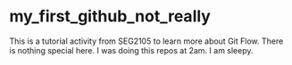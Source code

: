 # my_first_github_not_really
This is a tutorial activity from SEG2105 to learn more about Git Flow. There is nothing special here. I was doing this repos at 2am. I am sleepy.
